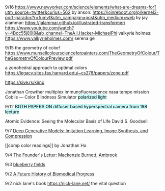 
9/16
https://www.newyorker.com/science/elements/what-are-dreams-for?utm_source=twitter&curius=562
by anson: https://joinreboot.org/p/kernel3-port-paradox?r=fumvt&utm_campaign=post&utm_medium=web
by jay alammar: https://jalammar.github.io/illustrated-transformer/
https://www.youtube.com/watch?v=4Bdc55j80l8&ab_channel=TheA.I.Hacker-MichaelPhi
valkyrie holmes: https://www.valkyrieholmes.com/
serena ge

9/15
the geometry of color! https://www.munsellcolourscienceforpainters.com/TheGeometryOfColour/TheGeometryOfColourPreview.pdf

a zonohedral approach to optimal colors https://legacy.sites.fas.harvard.edu/~cs278/papers/zone.pdf


https://sive.rs/kimo

Jonathan Crowther
multiplex immunofluorescence
nasa tempo mission
Coblis —  Color Blindness Simulator
<mark style="background: #ABF7F7A6;">polarized light</mark>



9/12
<mark style="background: #ABF7F7A6;">BOTH PAPERS ON diffuser based hyperspectral camera from 198 lecture</mark>

Atomic Evidence: Seeing the Molecular Basis of Life David S. Goodsell

9/7 [Deep Generative Models: Imitation Learning, Image Synthesis, and Compression](https://www2.eecs.berkeley.edu/Pubs/TechRpts/2020/EECS-2020-67.pdf)

[[comp color readings]] by Jonathan Ho

9/4 [The Founder's Letter: Mackenzie Burnett, Ambrook](https://www.notboring.co/p/the-founders-letter-mackenzie-burnett)

9/3 [blueberry fields](https://ariellelok.com/sidepages/blogs/blueberryfields.html)

9/2 [A Future History of Biomedical Progress](https://markov.bio/biomedical-progress/)

9/2 nick lane's book https://nick-lane.net/ the vital question

